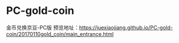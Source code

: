 # PC-gold-coin
金币兑换京豆-PC版
预览地址：https://juexiaojiang.github.io/PC-gold-coin/20170110gold_coin/main_entrance.html
